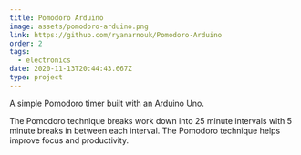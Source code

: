 ```yaml
---
title: Pomodoro Arduino
image: assets/pomodoro-arduino.png
link: https://github.com/ryanarnouk/Pomodoro-Arduino
order: 2
tags:
  - electronics
date: 2020-11-13T20:44:43.667Z
type: project
---
```

A simple Pomodoro timer built with an Arduino Uno.

The Pomodoro technique breaks work down into 25 minute intervals with 5 minute breaks in between each interval. The Pomodoro technique helps improve focus and productivity.
